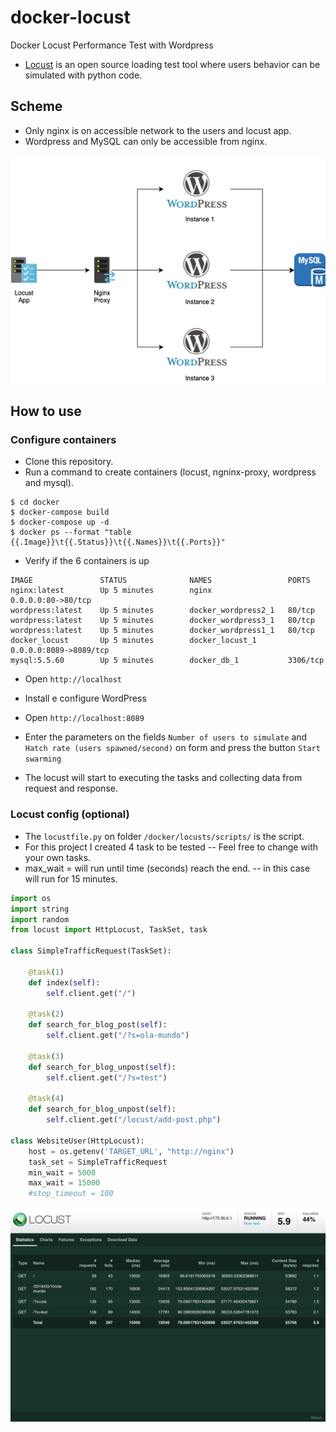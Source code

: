 # docker-locust
Docker Locust Performance Test with Wordpress

* [Locust](https://locust.io) is an open source loading test tool where users behavior can be simulated with python code.

## Scheme

*  Only nginx is on accessible network to the users and locust app.
*  Wordpress and MySQL can only be accessible from nginx.

![Screenshot](Diagram-Locust.png)

## How to use

### Configure containers

* Clone this repository.
* Run a command to create containers (locust, ngninx-proxy, wordpress and mysql).

```
$ cd docker
$ docker-compose build
$ docker-compose up -d
$ docker ps --format "table {{.Image}}\t{{.Status}}\t{{.Names}}\t{{.Ports}}"
```

* Verify if the 6 containers is up

```
IMAGE               STATUS              NAMES                 PORTS
nginx:latest        Up 5 minutes        nginx                 0.0.0.0:80->80/tcp
wordpress:latest    Up 5 minutes        docker_wordpress2_1   80/tcp
wordpress:latest    Up 5 minutes        docker_wordpress3_1   80/tcp
wordpress:latest    Up 5 minutes        docker_wordpress1_1   80/tcp
docker_locust       Up 5 minutes        docker_locust_1       0.0.0.0:8089->8089/tcp
mysql:5.5.60        Up 5 minutes        docker_db_1           3306/tcp
```

* Open `http://localhost`
* Install e configure WordPress 

* Open `http://localhost:8089` 
* Enter the parameters on the fields `Number of users to simulate` and `Hatch rate (users spawned/second)` on form and press the button `Start swarming`
* The locust will start to executing the tasks and collecting data from request and response.

### Locust config (optional)

* The `locustfile.py` on folder `/docker/locusts/scripts/` is the script.
* For this project I created 4 task to be tested -- Feel free to change with your own tasks.
* max_wait = will run until time (seconds) reach the end. -- in this case will run for 15 minutes.


```python
import os                                                                                  
import string                                                                              
import random                                                                              
from locust import HttpLocust, TaskSet, task                                                     
                                                                                           
class SimpleTrafficRequest(TaskSet):       

    @task(1)
    def index(self):
        self.client.get("/")
    
    @task(2)
    def search_for_blog_post(self):
        self.client.get("/?s=ola-mundo")
    
    @task(3)
    def search_for_blog_unpost(self):
        self.client.get("/?s=test")

    @task(4)
    def search_for_blog_unpost(self):
        self.client.get("/locust/add-post.php")        

class WebsiteUser(HttpLocust):         
    host = os.getenv('TARGET_URL', "http://nginx")
    task_set = SimpleTrafficRequest                            
    min_wait = 5000
    max_wait = 15000
    #stop_timeout = 100
```

![Screenshot](Locust.png)
